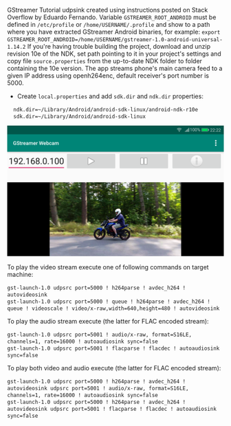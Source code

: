 GStreamer Tutorial udpsink created using instructions posted on Stack Overflow by Eduardo Fernando. Variable `GSTREAMER_ROOT_ANDROID` must be defined in `/etc/profile` or `/home/USERNAME/.profile` and show to a path where you have extracted GStreamer Android binaries, for example: `export GSTREAMER_ROOT_ANDROID=/home/USERNAME/gstreamer-1.0-android-universal-1.14.2`
If you're having trouble building the project, download and unzip revision 10e of the NDK, set path pointing to it in your project's settings and copy file `source.properties` from the up-to-date NDK folder to folder containing the 10e version.
The app streams phone's main camera feed to a given IP address using openh264enc, default receiver's port number is 5000.

 - Create `local.properties` and add `sdk.dir` and `ndk.dir` properties:

```
  ndk.dir=~/Library/Android/android-sdk-linux/android-ndk-r10e
  sdk.dir=~/Library/Android/android-sdk-linux
```

![screenshot](screenshots/pl.bezzalogowe.udpsink_en_001.png)


To play the video stream execute one of following commands on target machine:

```
gst-launch-1.0 udpsrc port=5000 ! h264parse ! avdec_h264 ! autovideosink
gst-launch-1.0 udpsrc port=5000 ! queue ! h264parse ! avdec_h264 ! queue ! videoscale ! video/x-raw,width=640,height=480 ! autovideosink
```

To play the audio stream execute (the latter for FLAC encoded stream):

```
gst-launch-1.0 udpsrc port=5001 ! audio/x-raw, format=S16LE, channels=1, rate=16000 ! autoaudiosink sync=false
gst-launch-1.0 udpsrc port=5001 ! flacparse ! flacdec ! autoaudiosink sync=false
```

To play both video and audio execute (the latter for FLAC encoded stream):

```
gst-launch-1.0 udpsrc port=5000 ! h264parse ! avdec_h264 ! autovideosink udpsrc port=5001 ! audio/x-raw, format=S16LE, channels=1, rate=16000 ! autoaudiosink sync=false
gst-launch-1.0 udpsrc port=5000 ! h264parse ! avdec_h264 ! autovideosink udpsrc port=5001 ! flacparse ! flacdec ! autoaudiosink sync=false
```

